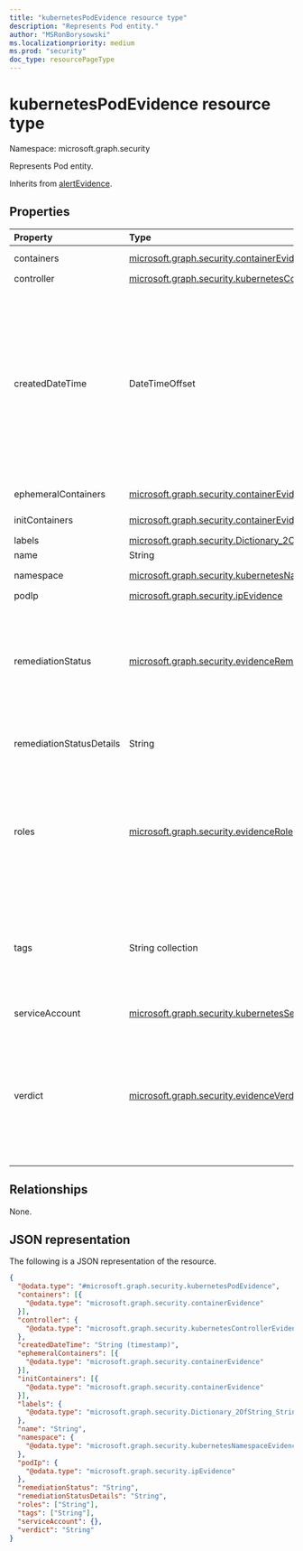 ```yaml
---
title: "kubernetesPodEvidence resource type"
description: "Represents Pod entity."
author: "MSRonBorysowski"
ms.localizationpriority: medium
ms.prod: "security"
doc_type: resourcePageType
---
```


# kubernetesPodEvidence resource type

Namespace: microsoft.graph.security

Represents Pod entity.

Inherits from [alertEvidence](../resources/security-alertevidence.md).

## Properties

|Property|Type|Description|
|:---|:---|:---|
|containers|[microsoft.graph.security.containerEvidence](./security-containerevidence.md) collection|The pod containers list.|
|controller|[microsoft.graph.security.kubernetesControllerEvidence](./security-kubernetescontrollerevidence.md)|The pod controller.|
|createdDateTime|DateTimeOffset|The date and time when the evidence was created and added to the alert. The Timestamp type represents date and time information using ISO 8601 format and is always in UTC time. For example, midnight UTC on Jan 1, 2014 is `2014-01-01T00:00:00Z`. Inherited from [alertEvidence](../resources/security-alertevidence.md). |
|ephemeralContainers|[microsoft.graph.security.containerEvidence](./security-containerevidence.md) collection|The pod ephemeral containers list.|
|initContainers|[microsoft.graph.security.containerEvidence](./security-containerevidence.md) collection|The pod init containers list.|
|labels|[microsoft.graph.security.Dictionary_2OfString_String](./security-dictionarystringtostring)|The pod labels.|
|name|String|The pod name.|
|namespace|[microsoft.graph.security.kubernetesNamespaceEvidence](./security-kubernetesnamespaceevidence.md)|The pod namespace.|
|podIp|[microsoft.graph.security.ipEvidence](./security-ipevidence.md)|The pod ip.|
|remediationStatus|[microsoft.graph.security.evidenceRemediationStatus](../resources/security-alertevidence.md#evidenceremediationstatus-values)|Status of the remediation action taken. The possible values are: `none`, `remediated`, `prevented`, `blocked`, `notFound`, `unknownFutureValue`. Inherited from [alertEvidence](../resources/security-alertevidence.md).|
|remediationStatusDetails|String|Details about the remediation status. Inherited from [alertEvidence](../resources/security-alertevidence.md).|
|roles|[microsoft.graph.security.evidenceRole](../resources/security-alertevidence.md#evidencerole-values) collection|One or more roles that an evidence entity represents in an alert. For example, an IP address that is associated with an attacker has the evidence role `Attacker`. Inherited from [alertEvidence](../resources/security-alertevidence.md).|
|tags|String collection|Array of custom tags associated with an evidence instance. For example, to denote a group of devices or high value assets. Inherited from [alertEvidence](../resources/security-alertevidence.md).|
|serviceAccount|[microsoft.graph.security.kubernetesServiceAccountEvidence](./security-kubernetesserviceaccountevidence.md)|The pod service account.|
|verdict|[microsoft.graph.security.evidenceVerdict](../resources/security-alertevidence.md#evidenceverdict-values)|The decision reached by automated investigation. The possible values are: `unknown`, `suspicious`, `malicious`, `noThreatsFound`, `unknownFutureValue`. Inherited from [alertEvidence](../resources/security-alertevidence.md).|

## Relationships

None.

## JSON representation

The following is a JSON representation of the resource.
<!-- {
  "blockType": "resource",
  "@odata.type": "microsoft.graph.security.kubernetesPodEvidence"
}
-->
``` json
{
  "@odata.type": "#microsoft.graph.security.kubernetesPodEvidence",
  "containers": [{
    "@odata.type": "microsoft.graph.security.containerEvidence"
  }],
  "controller": {
    "@odata.type": "microsoft.graph.security.kubernetesControllerEvidence"
  },
  "createdDateTime": "String (timestamp)",
  "ephemeralContainers": [{
    "@odata.type": "microsoft.graph.security.containerEvidence"
  }],
  "initContainers": [{
    "@odata.type": "microsoft.graph.security.containerEvidence"
  }],
  "labels": {
    "@odata.type": "microsoft.graph.security.Dictionary_2OfString_String"
  },
  "name": "String",
  "namespace": {
    "@odata.type": "microsoft.graph.security.kubernetesNamespaceEvidence"
  },
  "podIp": {
    "@odata.type": "microsoft.graph.security.ipEvidence"
  },
  "remediationStatus": "String",
  "remediationStatusDetails": "String",
  "roles": ["String"],
  "tags": ["String"],
  "serviceAccount": {},
  "verdict": "String"
}
```
